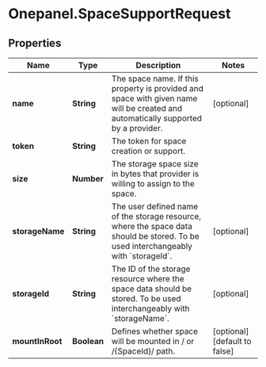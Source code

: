 # Onepanel.SpaceSupportRequest

## Properties
Name | Type | Description | Notes
------------ | ------------- | ------------- | -------------
**name** | **String** | The space name. If this property is provided and space with given name will be created and automatically supported by a provider.  | [optional] 
**token** | **String** | The token for space creation or support. | 
**size** | **Number** | The storage space size in bytes that provider is willing to assign to the space.  | 
**storageName** | **String** | The user defined name of the storage resource, where the space data should be stored. To be used interchangeably with &#x60;storageId&#x60;.  | [optional] 
**storageId** | **String** | The ID of the storage resource where the space data should be stored. To be used interchangeably with &#x60;storageName&#x60;.  | [optional] 
**mountInRoot** | **Boolean** | Defines whether space will be mounted in / or /{SpaceId}/ path.  | [optional] [default to false]


